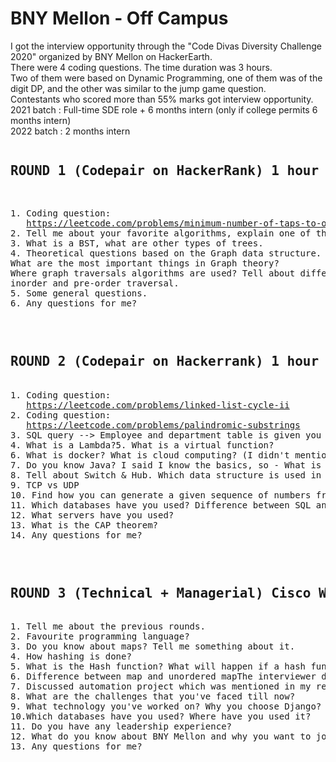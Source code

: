<h1>BNY Mellon - Off Campus</h1> 
I got the interview opportunity through the "Code Divas Diversity Challenge 2020" organized by BNY Mellon on HackerEarth.<br>
There were 4 coding questions. The time duration was 3 hours.<br>Two of them were based on Dynamic Programming, one of them was of the digit DP, and the other was similar to the jump game question.<br>Contestants who scored more than 55% marks got interview opportunity.<br>2021 batch : Full-time SDE role + 6 months intern (only if college permits 6 months intern)<br>2022 batch : 2 months intern
<pre>
<h2>ROUND 1 (Codepair on HackerRank) 1 hour </h2>
<pre>
1. Coding question: 
   <a href="https://leetcode.com/problems/minimum-number-of-taps-to-open-to-water-a-garden/">https://leetcode.com/problems/minimum-number-of-taps-to-open-to-water-a-garden/</a>
2. Tell me about your favorite algorithms, explain one of them, and write the code for the same.
3. What is a BST, what are other types of trees.
4. Theoretical questions based on the Graph data structure. 
What are the most important things in Graph theory?
Where graph traversals algorithms are used? Tell about different traversal algorithms and write the order of printing of nodes in the 
inorder and pre-order traversal.
5. Some general questions.
6. Any questions for me?
</pre>
<pre>
<h2>ROUND 2 (Codepair on Hackerrank) 1 hour</h2>
1. Coding question: 
   <a href="https://leetcode.com/problems/linked-list-cycle-ii">https://leetcode.com/problems/linked-list-cycle-ii</a>
2. Coding question:
   <a href="https://leetcode.com/problems/palindromic-substrings">https://leetcode.com/problems/palindromic-substrings</a>
3. SQL query --> Employee and department table is given you need to find the salary of employees in each department
4. What is a Lambda?5. What is a virtual function?
6. What is docker? What is cloud computing? (I didn't mention these in my resume)
7. Do you know Java? I said I know the basics, so - What is the entry point of a code in Java? Tell the syntax? Why main is static?
8. Tell about Switch & Hub. Which data structure is used in switches?
9. TCP vs UDP
10. Find how you can generate a given sequence of numbers from the BST shown on the whiteboard.
11. Which databases have you used? Difference between SQL and NoSQL.
12. What servers have you used?
13. What is the CAP theorem?
14. Any questions for me?
</pre>
<pre>
<h2>ROUND 3 (Technical + Managerial) Cisco WebEx 30 mins</h2>
1. Tell me about the previous rounds.
2. Favourite programming language?
3. Do you know about maps? Tell me something about it.
4. How hashing is done?
5. What is the Hash function? What will happen if a hash function returns 1 always?
6. Difference between map and unordered mapThe interviewer discussed a lot about maps.
7. Discussed automation project which was mentioned in my resume.  
8. What are the challenges that you've faced till now?
9. What technology you've worked on? Why you choose Django? What is ORM?
10.Which databases have you used? Where have you used it?
11. Do you have any leadership experience?
12. What do you know about BNY Mellon and why you want to join it?
13. Any questions for me?  
</pre>
